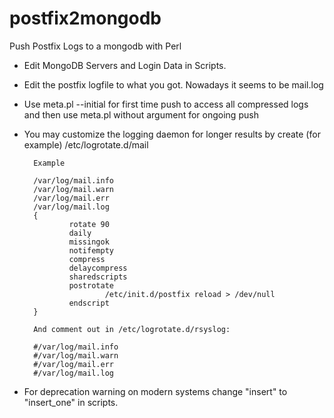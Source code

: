 # postfix2mongodb
Push Postfix Logs to a mongodb with Perl

- Edit MongoDB Servers and Login Data in Scripts.
- Edit the postfix logfile to what you got. Nowadays it seems to be mail.log
- Use meta.pl --initial for first time push to access all compressed logs and then use meta.pl without argument for ongoing push
- You may customize the logging daemon for longer results by create (for example) /etc/logrotate.d/mail 

        Example

        /var/log/mail.info
        /var/log/mail.warn
        /var/log/mail.err
        /var/log/mail.log
        {
                rotate 90
                daily
                missingok
                notifempty
                compress
                delaycompress
                sharedscripts
                postrotate
                        /etc/init.d/postfix reload > /dev/null
                endscript
        }

        And comment out in /etc/logrotate.d/rsyslog:

        #/var/log/mail.info
        #/var/log/mail.warn
        #/var/log/mail.err
        #/var/log/mail.log

- For deprecation warning on modern systems change "insert" to "insert_one" in scripts.
